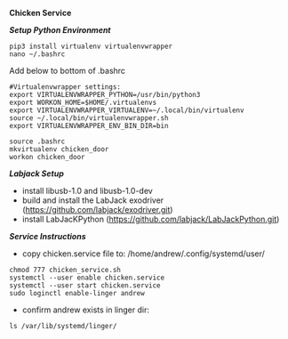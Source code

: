 **Chicken Service**

***Setup Python Environment***
```
pip3 install virtualenv virtualenvwrapper
nano ~/.bashrc
```
Add below to bottom of .bashrc
```
#Virtualenvwrapper settings:
export VIRTUALENVWRAPPER_PYTHON=/usr/bin/python3
export WORKON_HOME=$HOME/.virtualenvs
export VIRTUALENVWRAPPER_VIRTUALENV=~/.local/bin/virtualenv
source ~/.local/bin/virtualenvwrapper.sh
export VIRTUALENVWRAPPER_ENV_BIN_DIR=bin

```
```
source .bashrc
mkvirtualenv chicken_door
workon chicken_door
```
***Labjack Setup***
- install libusb-1.0 and libusb-1.0-dev
- build and install the LabJack exodriver (https://github.com/labjack/exodriver.git)
- install LabJacKPython (https://github.com/labjack/LabJackPython.git)


***Service Instructions***
- copy chicken.service file to: /home/andrew/.config/systemd/user/

```
chmod 777 chicken_service.sh
systemctl --user enable chicken.service
systemctl --user start chicken.service 
sudo loginctl enable-linger andrew
```
- confirm andrew exists in linger dir:
```
ls /var/lib/systemd/linger/
```   

